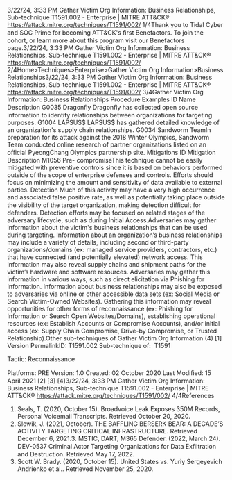 3/22/24, 3:33 PM Gather Victim Org Information: Business Relationships, Sub-technique T1591.002 - Enterprise | MITRE ATT&CK®
https://attack.mitre.org/techniques/T1591/002/ 1/4Thank you to Tidal Cyber and SOC Prime for becoming ATT&CK's ﬁrst Benefactors. To join the cohort, or learn more about this program visit our
Benefactors page.3/22/24, 3:33 PM Gather Victim Org Information: Business Relationships, Sub-technique T1591.002 - Enterprise | MITRE ATT&CK®
https://attack.mitre.org/techniques/T1591/002/ 2/4Home>Techniques>Enterprise>Gather Victim Org Information>Business Relationships3/22/24, 3:33 PM Gather Victim Org Information: Business Relationships, Sub-technique T1591.002 - Enterprise | MITRE ATT&CK®
https://attack.mitre.org/techniques/T1591/002/ 3/4Gather Victim Org Information: Business Relationships
Procedure Examples
ID Name Description
G0035 Dragonﬂy Dragonﬂy has collected open source information to identify relationships between organizations for
targeting purposes.
G1004 LAPSUS$ LAPSUS$ has gathered detailed knowledge of an organization's supply chain relationships.
G0034 Sandworm
TeamIn preparation for its attack against the 2018 Winter Olympics, Sandworm Team conducted online research
of partner organizations listed on an oﬃcial PyeongChang Olympics partnership site.
Mitigations
ID Mitigation Description
M1056 Pre-
compromiseThis technique cannot be easily mitigated with preventive controls since it is based on behaviors performed
outside of the scope of enterprise defenses and controls. Efforts should focus on minimizing the amount
and sensitivity of data available to external parties.
Detection
Much of this activity may have a very high occurrence and associated false positive rate, as well as potentially taking place outside the
visibility of the target organization, making detection diﬃcult for defenders.
Detection efforts may be focused on related stages of the adversary lifecycle, such as during Initial Access.Adversaries may gather information about the victim's business relationships that can be used during targeting. Information about an
organization’s business relationships may include a variety of details, including second or third-party organizations/domains (ex: managed
service providers, contractors, etc.) that have connected (and potentially elevated) network access. This information may also reveal supply
chains and shipment paths for the victim’s hardware and software resources.
Adversaries may gather this information in various ways, such as direct elicitation via Phishing for Information. Information about business
relationships may also be exposed to adversaries via online or other accessible data sets (ex: Social Media or Search Victim-Owned
Websites). Gathering this information may reveal opportunities for other forms of reconnaissance (ex: Phishing for Information or Search
Open Websites/Domains), establishing operational resources (ex: Establish Accounts or Compromise Accounts), and/or initial access (ex:
Supply Chain Compromise, Drive-by Compromise, or Trusted Relationship).Other sub-techniques of Gather Victim Org Information (4)
[1]
Version PermalinkID: T1591.002
Sub-technique of:  T1591

Tactic: Reconnaissance

Platforms: PRE
Version: 1.0
Created: 02 October 2020
Last Modiﬁed: 15 April 2021
[2]
[3]
[4]3/22/24, 3:33 PM Gather Victim Org Information: Business Relationships, Sub-technique T1591.002 - Enterprise | MITRE ATT&CK®
https://attack.mitre.org/techniques/T1591/002/ 4/4References
1. Seals, T. (2020, October 15). Broadvoice Leak Exposes 350M
Records, Personal Voicemail Transcripts. Retrieved October
20, 2020.
2. Slowik, J. (2021, October). THE BAFFLING BERSERK BEAR: A
DECADE’S ACTIVITY TARGETING CRITICAL
INFRASTRUCTURE. Retrieved December 6, 2021.3. MSTIC, DART, M365 Defender. (2022, March 24). DEV-0537
Criminal Actor Targeting Organizations for Data Exﬁltration
and Destruction. Retrieved May 17, 2022.
4. Scott W. Brady. (2020, October 15). United States vs. Yuriy
Sergeyevich Andrienko et al.. Retrieved November 25, 2020.